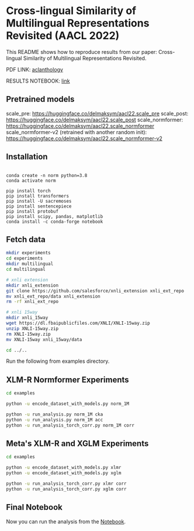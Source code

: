 # Cross-lingual Similarity of Multilingual Representations Revisited (AACL 2022)

This README shows how to reproduce results from our paper: Cross-lingual Similarity of Multilingual Representations Revisited.

PDF LINK: [aclanthology](https://aclanthology.org/2022.aacl-main.15/) 

RESULTS NOTEBOOK: [link](examples/emnlp22.ipynb)

## Pretrained models
scale_pre: https://huggingface.co/delmaksym/aacl22.scale_pre
scale_post: https://huggingface.co/delmaksym/aacl22.scale_post
scale_normformer: https://huggingface.co/delmaksym/aacl22.scale_normformer
scale_normformer-v2 (retrained with another random init): https://huggingface.co/delmaksym/aacl22.scale_normformer-v2

## Installation
```

conda create -n norm python=3.8
conda activate norm

pip install torch 
pip install transformers
pip install -U sacremoses
pip install sentencepiece
pip install protobuf
pip install scipy, pandas, matplotlib
conda install -c conda-forge notebook

```

## Fetch data

```bash
mkdir experiments
cd experiments
mkdir multilingual
cd multilingual  

# xnli extension
mkdir xnli_extension
git clone https://github.com/salesforce/xnli_extension xnli_ext_repo
mv xnli_ext_repo/data xnli_extension
rm -rf xnli_ext_repo

# xnli 15way
mkdir xnli_15way
wget https://dl.fbaipublicfiles.com/XNLI/XNLI-15way.zip
unzip XNLI-15way.zip
rm XNLI-15way.zip
mv XNLI-15way xnli_15way/data

cd ../..
```

Run the following from examples directory.

## XLM-R Normformer Experiments

```bash
cd examples

python -u encode_dataset_with_models.py norm_1M

python -u run_analysis.py norm_1M cka
python -u run_analysis.py norm_1M acc 
python -u run_analysis_torch_corr.py norm_1M corr
```

## Meta's XLM-R and XGLM Experiments

```bash
cd examples

python -u encode_dataset_with_models.py xlmr
python -u encode_dataset_with_models.py xglm

python -u run_analysis_torch_corr.py xlmr corr
python -u run_analysis_torch_corr.py xglm corr
```

## Final Notebook
Now you can run the analysis from the [Notebook](examples/emnlp22_anon.ipynb).
